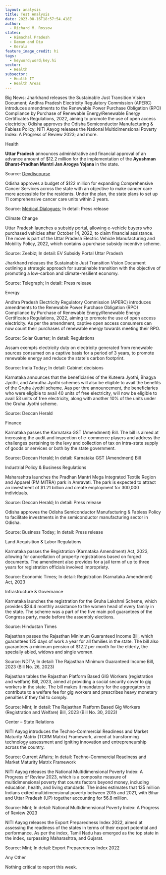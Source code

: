 ```yaml
---
layout: analysis
title: Test Analysis
date: 2023-08-16T18:57:54.418Z
author:
  - Richard M. Rossow
states:
  - Himachal Pradesh
  - Daman and Diu
  - Kerala
feature_image_credit: hi
tags:
  - keyword;word;key.hi
sector:
  - Health
subsector:
  - Health IT
  - Health Areas
---
```

Big News: Jharkhand releases the Sustainable Just Transition Vision Document; Andhra Pradesh Electricity Regulatory Commission (APERC) introduces amendments to the Renewable Power Purchase Obligation (RPO) Compliance by Purchase of Renewable Energy/Renewable Energy Certificates Regulations, 2022, aiming to promote the use of open access electricity; Odisha approves the Odisha Semiconductor Manufacturing & Fabless Policy; NITI Aayog releases the National Multidimensional Poverty Index: A Progress of Review 2023; and more. 

Health

**Uttar Pradesh** announces administrative and financial approval of an advance amount of $12.2 million for the implementation of the **Ayushman Bharat-Pradhan Mantri Jan Arogya Yojana** in the state. 

Source: [Devdiscourse](https://www.devdiscourse.com/article/headlines/2532812-uttar-pradesh-gives-financial-approval-for-ayushman-bharat--pm-jan-arogya-yojana)

Odisha approves a budget of $122 million for expanding Comprehensive Cancer Services across the state with an objective to make cancer care more accessible for the residents. Under the plan, the state plans to set up 11 comprehensive cancer care units within 2 years. 

Source: [Medical Dialogues](https://medicaldialogues.in/state-news/odisha/odisha-govt-to-set-up-11-cancer-care-units-rs-1001-crore-boost-for-cancer-care-114748); In detail: Press release

Climate Change 

Uttar Pradesh launches a subsidy portal, allowing e-vehicle buyers who purchased vehicles after October 14, 2022, to claim financial assistance. The move is part of the Uttar Pradesh Electric Vehicle Manufacturing and Mobility Policy, 2022, which contains a purchase subsidy incentive scheme. 

Source: Zeebiz; In detail: EV Subsidy Portal Uttar Pradesh

Jharkhand releases the Sustainable Just Transition Vision Document outlining a strategic approach for sustainable transition with the objective of promoting a low-carbon and climate-resilient economy. 

Source: Telegraph; In detail: Press release

Energy 

Andhra Pradesh Electricity Regulatory Commission (APERC) introduces amendments to the Renewable Power Purchase Obligation (RPO) Compliance by Purchase of Renewable Energy/Renewable Energy Certificates Regulations, 2022, aiming to promote the use of open access electricity. As per the amendment, captive open access consumers can now count their purchases of renewable energy towards meeting their RPO. 

Source: Solar Quarter; In detail: Regulations 

Assam exempts electricity duty on electricity generated from renewable sources consumed on a captive basis for a period of 3 years, to promote renewable energy and reduce the state's carbon footprint. 

Source: India Today; In detail: Cabinet decisions

Karnataka announces that the beneficiaries of the Kuteera Jyothi, Bhagya Jyothi, and Amrutha Jyothi schemes will also be eligible to avail the benefits of the Gruha Jyothi scheme. Aas per thre announcement, the beneficiaries who were eligible to avail 40 units of free electricity, will now be eligible to avail 53 units of free electricity, along with another 10% of the units under the Gruha Jyothi scheme. 

Source: Deccan Herald

Finance 

Karnataka passes the Karnataka GST (Amendment) Bill. The bill is aimed at increasing the audit and inspection of e-commerce players and address the challenges pertaining to the levy and collection of tax on intra-state supply of goods or services or both by the state government. 

Source: Deccan Herald; In detail: Karnataka GST (Amendment) Bill

Industrial Policy & Business Regulations  

Maharashtra launches the Pradhan Mantri Mega Integrated Textile Region and Apparel (PM MITRA) park in Amravati. The park is expected to attract an investment of $1.21 billion and create employment for 300,000 individuals. 

Source: Deccan Herald; In detail: Press release

Odisha approves the Odisha Semiconductor Manufacturing & Fabless Policy to facilitate investments in the semiconductor manufacturing sector in Odisha. 

Source: Business Today; In detail: Press release

Land Acquisition & Labor Regulations  

Karnataka passes the Registration (Karnataka Amendment) Act, 2023, allowing for cancellation of property registrations based on forged documents. The amendment also provides for a jail term of up to three years for registration officials involved impropriety. 

Source: Economic Times; In detail: Registration (Karnataka Amendment) Act, 2023

Infrastructure & Governance 

Karnataka launches the registration for the Gruha Lakshmi Scheme, which provides $24.4 monthly assistance to the women head of every family in the state. The scheme was a part of the five main poll guarantees of the Congress party, made before the assembly elections. 

Source: Hindustan Times

Rajasthan passes the Rajasthan Minimum Guaranteed Income Bill, which guarantees 125 days of work a year for all families in the state. The bill also guarantees a minimum pension of $12.2 per month for the elderly, the specially abled, widows and single women. 

Source: NDTV; In detail: The Rajasthan Minimum Guaranteed Income Bill, 2023 (Bill No. 26, 2023)

Rajasthan tables the Rajasthan Platform Based GIG Workers (registration and welfare) Bill, 2023, aimed at providing a social security cover to gig workers in the state. The bill makes it mandatory for the aggregators to contribute to a welfare fee for gig workers and prescribes heavy monetary penalties if they fail to comply. 

Source: Mint; In detail: The Rajasthan Platform Based Gig Workers (Registration and Welfare) Bill, 2023 (Bill No. 30, 2023)

Center – State Relations   

NITI Aayog introduces the Techno-Commercial Readiness and Market Maturity Matrix (TCRM Matrix) Framework, aimed at transforming technology assessment and igniting innovation and entrepreneurship across the country. 

Source: Current Affairs; In detail: Techno-Commercial Readiness and Market Maturity Matrix Framework

NITI Aayog releases the National Multidimensional Poverty Index: A Progress of Review 2023, which is a composite measure of multidimensional poverty that counts factors beyond money, including education, health, and living standards. The index estimates that 135 million Indians exited multidimensional poverty between 2015 and 2021, with Bihar and Uttar Pradesh (UP) together accounting for 56.8 million. 

Source: Mint; In detail: National Multidimensional Poverty Index: A Progress of Review 2023

NITI Aayog releases the Export Preparedness Index 2022, aimed at assessing the readiness of the states in terms of their export potential and performance. As per the index, Tamil Nadu has emerged as the top state in the index, surpassing Maharashtra, and Gujarat. 

Source: Mint; In detail: Export Preparedness Index 2022

Any Other

Nothing critical to report this week.
